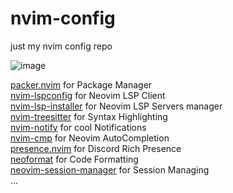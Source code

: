 # nvim-config

just my nvim config repo

![image](https://user-images.githubusercontent.com/83109826/177243000-ba94a3c8-d75f-40d0-8d3f-027b33ce945b.png)

[packer.nvim](https://github.com/wbthomason/packer.nvim) for Package Manager\
[nvim-lspconfig](https://github.com/neovim/nvim-lspconfig) for Neovim LSP Client\
[nvim-lsp-installer](https://github.com/williamboman/nvim-lsp-installer) for Neovim LSP Servers manager\
[nvim-treesitter](https://github.com/nvim-treesitter/nvim-treesitter) for Syntax Highlighting\
[nvim-notify](https://github.com/rcarriga/nvim-notify) for cool Notifications\
[nvim-cmp](https://github.com/hrsh7th/nvim-cmp) for Neovim AutoCompletion\
[presence.nvim](https://github.com/andweeb/presence.nvim) for Discord Rich Presence\
[neoformat](https://github.com/sbdchd/neoformat) for Code Formatting\
[neovim-session-manager](https://github.com/Shatur/neovim-session-manager) for Session Managing\
...
